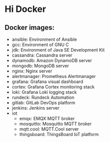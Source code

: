 # Hi Docker

## Docker images:
  * ansible: Environment of Ansible
  * gcc: Environment of GNU C
  * jdk: Environment of Java SE Development Kit
  * cassandra: Cassandra server
  * dynamodb: Amazon DynamoDB server
  * mongodb: MongoDB server
  * nginx: Nginx server
  * alertmanager: Prometheus Alertmanager
  * grafana: Grafana visual dashboard
  * cortex: Grafana Cortex monitoring stack
  * loki: Grafana Loki logging stack
  * rundeck: Rundeck Automation
  * gitlab: GitLab DevOps platform
  * jenkins: Jenkins server
  * iot
    * emqx: EMQX MQTT broker
    * mosquitto: Mosquitto MQTT broker
    * mqtt.cool: MQTT.Cool server
    * thingsboard: ThingsBoard IoT platform
